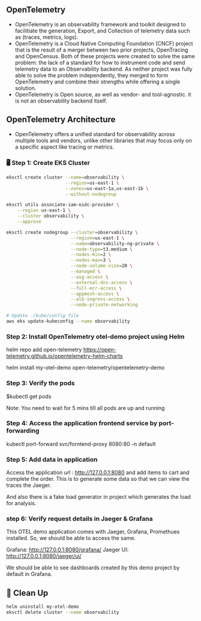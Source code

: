 ## OpenTelemetry
- OpenTelemetry is an observability framework and toolkit designed to facilitiate the generation, Export, and Collection of telemetry data such as (traces, metrics, logs).
- OpenTelemetry is a Cloud Native Computing Foundation (CNCF) project that is the result of a merger between two prior projects, OpenTracing and OpenCensus. Both of these projects were created to solve the same problem: the lack of a standard for how to instrument code and send telemetry data to an Observability backend. As neither project was fully able to solve the problem independently, they merged to form OpenTelemetry and combine their strengths while offering a single solution.
- OpenTelemetry is Open source, as well as vendor- and tool-agnostic. it is not an observability backend itself.
  
## OpenTelemetry Architecture
- OpenTelemetry offers a unified standard for observability across multiple tools and vendors, unlike other libraries that may focus only on a specific aspect like tracing or metrics.

### 🖥️ Step 1: Create EKS Cluster

```bash
eksctl create cluster --name=observability \
                      --region=us-east-1 \
                      --zones=us-east-1a,us-east-1b \
                      --without-nodegroup
```
```bash
eksctl utils associate-iam-oidc-provider \
    --region us-east-1 \
    --cluster observability \
    --approve
```
```bash
eksctl create nodegroup --cluster=observability \
                        --region=us-east-1 \
                        --name=observability-ng-private \
                        --node-type=t3.medium \
                        --nodes-min=2 \
                        --nodes-max=3 \
                        --node-volume-size=20 \
                        --managed \
                        --asg-access \
                        --external-dns-access \
                        --full-ecr-access \
                        --appmesh-access \
                        --alb-ingress-access \
                        --node-private-networking

# Update ./kube/config file
aws eks update-kubeconfig --name observability
```

### Step 2: Install OpenTelemetry otel-demo project using Helm

helm repo add open-telemetry https://open-telemetry.github.io/opentelemetry-helm-charts

helm install my-otel-demo open-telemetry/opentelemetry-demo

### Step 3: Verify the pods 

$kubectl get pods

Note: You need to wait for 5 mins till all pods are up and running

### Step 4: Access the application frontend service by port-forwarding

kubectl port-forward svc/forntend-proxy 8080:80 -n default

### Step 5: Add data in application
Access the application url : http://127.0.0.1:8080 and add items to cart and complete the order. This is to generate some data so that we can view the traces the Jaeger.

And also there is a fake load generator in project which generates the load for analysis.

### step 6: Verify request details in Jaeger & Grafana
This OTEL demo application comes with Jaeger, Grafana, Promethues installed. So, we should be able to access the same.

Grafana: http://127.0.0.1:8080/grafana/
Jaeger UI: http://127.0.0.1:8080/jaeger/ui/

We should be able to see dashboards created by this demo project by default in Grafana. 

## 🧼 Clean Up
```bash
helm uninstall my-otel-demo
eksctl delete cluster --name observability

```
